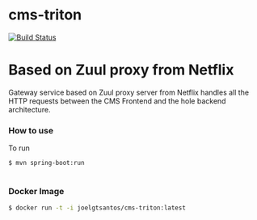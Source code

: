 # cms-triton
[![Build Status](https://travis-ci.org/joelgtsantos/cms-triton.svg?branch=master)](https://travis-ci.org/joelgtsantos/cms-triton)

# Based on Zuul proxy from Netflix

Gateway service based on Zuul proxy server from Netflix handles all the HTTP requests between the CMS Frontend and the hole backend architecture.

### How to use 

To run

```bash
$ mvn spring-boot:run
    
```

### Docker Image

```bash
$ docker run -t -i joelgtsantos/cms-triton:latest

```
